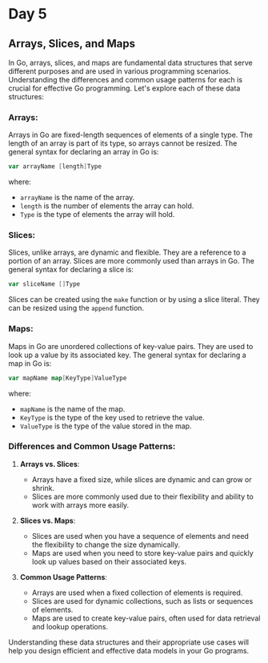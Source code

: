 # Day 5

## Arrays, Slices, and Maps

In Go, arrays, slices, and maps are fundamental data structures that serve different purposes and are used in various programming scenarios. Understanding the differences and common usage patterns for each is crucial for effective Go programming. Let's explore each of these data structures:

### Arrays:

Arrays in Go are fixed-length sequences of elements of a single type. The length of an array is part of its type, so arrays cannot be resized. The general syntax for declaring an array in Go is:

```go
var arrayName [length]Type
```

where:
- `arrayName` is the name of the array.
- `length` is the number of elements the array can hold.
- `Type` is the type of elements the array will hold.

### Slices:

Slices, unlike arrays, are dynamic and flexible. They are a reference to a portion of an array. Slices are more commonly used than arrays in Go. The general syntax for declaring a slice is:

```go
var sliceName []Type
```

Slices can be created using the `make` function or by using a slice literal. They can be resized using the `append` function.

### Maps:

Maps in Go are unordered collections of key-value pairs. They are used to look up a value by its associated key. The general syntax for declaring a map in Go is:

```go
var mapName map[KeyType]ValueType
```

where:
- `mapName` is the name of the map.
- `KeyType` is the type of the key used to retrieve the value.
- `ValueType` is the type of the value stored in the map.

### Differences and Common Usage Patterns:

1. **Arrays vs. Slices**:
   - Arrays have a fixed size, while slices are dynamic and can grow or shrink.
   - Slices are more commonly used due to their flexibility and ability to work with arrays more easily.

2. **Slices vs. Maps**:
   - Slices are used when you have a sequence of elements and need the flexibility to change the size dynamically.
   - Maps are used when you need to store key-value pairs and quickly look up values based on their associated keys.

3. **Common Usage Patterns**:
   - Arrays are used when a fixed collection of elements is required.
   - Slices are used for dynamic collections, such as lists or sequences of elements.
   - Maps are used to create key-value pairs, often used for data retrieval and lookup operations.

Understanding these data structures and their appropriate use cases will help you design efficient and effective data models in your Go programs.